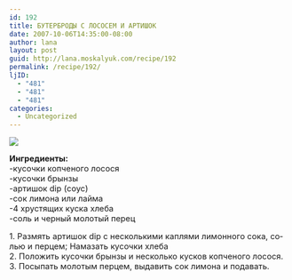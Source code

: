 ```yaml
---
id: 192
title: БУТЕРБРОДЫ С ЛОСОСЕМ И АРТИШОК
date: 2007-10-06T14:35:00-08:00
author: lana
layout: post
guid: http://lana.moskalyuk.com/recipe/192
permalink: /recipe/192/
ljID:
  - "481"
  - "481"
  - "481"
categories:
  - Uncategorized
---
```

![](http://farm3.static.flickr.com/2101/1500152578_9063989c28.jpg?v=0) 

<p class="MsoNormal">
  <b><span lang="RU" style="font-size: 11pt">Ингредиенты:</span></b><span lang="RU" style="font-size: 11pt"><br /> -кусочки копченого лосося<br /> -кусочки брынзы <br /> -артишок </span><span style="font-size: 11pt">dip</span><span lang="RU" style="font-size: 11pt"> (соус)<br /> -сок лимона или лайма<br /> -4 хрустящих куска хлеба<br /> -соль и черный молотый перец</span>
</p>

<p class="MsoNormal">
  <span lang="RU" style="font-size: 11pt">1. Размять артишок </span><span style="font-size: 11pt">dip</span><span lang="RU" style="font-size: 11pt"> с несколькими каплями лимонного сока, солью и перцем; Намазать кусочки хлеба <br /> 2. Положить кусочки брынзы и несколько кусков копченого лосося.<br /> 3. Посыпать молотым перцем, выдавить сок лимона и подавать.</span>
</p>

<p class="MsoNormal">
  <img alt="" src="http://farm3.static.flickr.com/2199/1499304281_f16f030009.jpg?v=0" /><span lang="RU" style="font-size: 11pt"></span><span style="font-size: 11pt"></span>
</p>